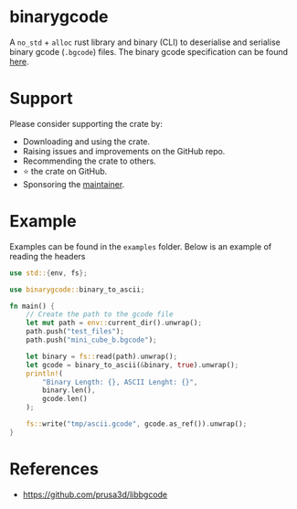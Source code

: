 # binarygcode

A `no_std` + `alloc` rust library and binary (CLI) to deserialise and serialise binary gcode (`.bgcode`) files. The binary gcode specification can be found [here](https://github.com/prusa3d/libbgcode/blob/main/doc/specifications.md).

# Support

Please consider supporting the crate by:

- Downloading and using the crate.
- Raising issues and improvements on the GitHub repo.
- Recommending the crate to others.
- ⭐ the crate on GitHub.
- Sponsoring the [maintainer](https://github.com/sponsors/jamesgopsill).

# Example

Examples can be found in the `examples` folder. Below is an example of reading the headers

```rust
use std::{env, fs};

use binarygcode::binary_to_ascii;

fn main() {
    // Create the path to the gcode file
    let mut path = env::current_dir().unwrap();
    path.push("test_files");
    path.push("mini_cube_b.bgcode");

    let binary = fs::read(path).unwrap();
    let gcode = binary_to_ascii(&binary, true).unwrap();
    println!(
        "Binary Length: {}, ASCII Lenght: {}",
        binary.len(),
        gcode.len()
    );

    fs::write("tmp/ascii.gcode", gcode.as_ref()).unwrap();
}
```

# References

- <https://github.com/prusa3d/libbgcode>
